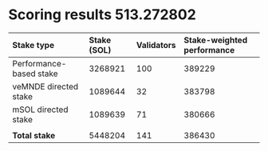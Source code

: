 # Scoring results 513.272802

| Stake type              | Stake (SOL) | Validators | Stake-weighted performance |
|:------------------------|:------------|:-----------|:---------------------------|
| Performance-based stake | 3268921     | 100        | 389229                     |
| veMNDE directed stake   | 1089644     | 32         | 383798                     |
| mSOL directed stake     | 1089639     | 71         | 380666                     |
|                         |             |            |                            |
| **Total stake**         | 5448204     | 141        | 386430                     |
